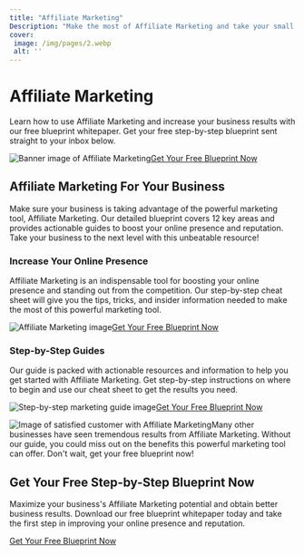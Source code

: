 ```yaml
---
title: "Affiliate Marketing"
Description: "Make the most of Affiliate Marketing and take your small to medium-sized business to new heights. Learn the ins and outs of how to increase your online visibility and build a strong reputation through Affiliate Marketing."
cover: 
 image: /img/pages/2.webp
 alt: ''
---
```


<h1>Affiliate Marketing</h1><p>Learn how to use Affiliate Marketing and increase your business results with our free blueprint whitepaper. Get your free step-by-step blueprint sent straight to your inbox below.</p><img src="banner.jpg" alt="Banner image of Affiliate Marketing"/><a href="/report.pdf" class="btn btn-primary">Get Your Free Blueprint Now</a> <h2>Affiliate Marketing For Your Business</h2><p>Make sure your business is taking advantage of the powerful marketing tool, Affiliate Marketing. Our detailed blueprint covers 12 key areas and provides actionable guides to boost your online presence and reputation. Take your business to the next level with this unbeatable resource!</p> <h3>Increase Your Online Presence</h3><p>Affiliate Marketing is an indispensable tool for boosting your online presence and standing out from the competition. Our step-by-step cheat sheet will give you the tips, tricks, and insider information needed to make the most of this powerful marketing tool.</p><img src="marketing.jpg" alt="Affiliate Marketing image"/><a href="/report.pdf" class="btn btn-primary">Get Your Free Blueprint Now</a><h3>Step-by-Step Guides</h3><p>Our guide is packed with actionable resources and information to help you get started with Affiliate Marketing. Get step-by-step instructions on where to begin and use our cheat sheet to get the results you need.</p> <img src="steps.jpg" alt="Step-by-step marketing guide image"/><a href="/report.pdf" class="btn btn-primary">Get Your Free Blueprint Now</a><p><img class="testimonial-img" src="testimonial.jpg" alt="Image of satisfied customer with Affiliate Marketing" />Many other businesses have seen tremendous results from Affiliate Marketing. Without our guide, you could miss out on the benefits this powerful marketing tool can offer. Don't wait, get your free blueprint now!</p><h2>Get Your Free Step-by-Step Blueprint Now</h2><p>Maximize your business's Affiliate Marketing potential and obtain better business results. Download our free blueprint whitepaper today and take the first step in improving your online presence and reputation.</p><a href="/contact" class="btn btn-primary">Get Your Free Blueprint Now</a>